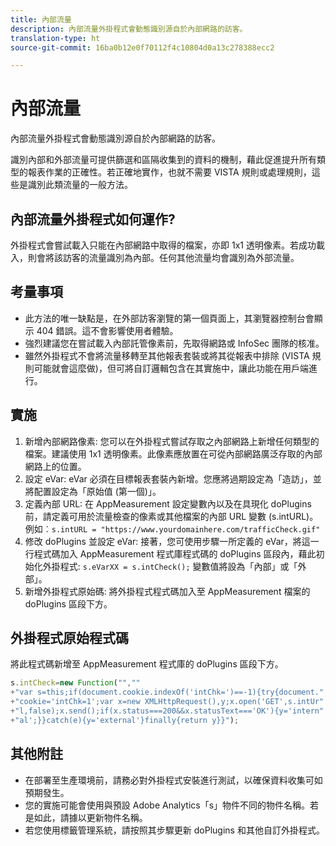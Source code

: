 ```yaml
---
title: 內部流量
description: 內部流量外掛程式會動態識別源自於內部網路的訪客。
translation-type: ht
source-git-commit: 16ba0b12e0f70112f4c10804d0a13c278388ecc2

---
```



# 內部流量

內部流量外掛程式會動態識別源自於內部網路的訪客。

識別內部和外部流量可提供篩選和區隔收集到的資料的機制，藉此促進提升所有類型的報表作業的正確性。若正確地實作，也就不需要 VISTA 規則或處理規則，這些是識別此類流量的一般方法。

## 內部流量外掛程式如何運作?

外掛程式會嘗試載入只能在內部網路中取得的檔案，亦即 1x1 透明像素。若成功載入，則會將該訪客的流量識別為內部。任何其他流量均會識別為外部流量。

## 考量事項

* 此方法的唯一缺點是，在外部訪客瀏覽的第一個頁面上，其瀏覽器控制台會顯示 404 錯誤。這不會影響使用者體驗。
* 強烈建議您在嘗試載入內部託管像素前，先取得網路或 InfoSec 團隊的核准。
* 雖然外掛程式不會將流量移轉至其他報表套裝或將其從報表中排除 (VISTA 規則可能就會這麼做)，但可將自訂邏輯包含在其實施中，讓此功能在用戶端進行。

## 實施

1. 新增內部網路像素: 您可以在外掛程式嘗試存取之內部網路上新增任何類型的檔案。建議使用 1x1 透明像素。此像素應放置在可從內部網路廣泛存取的內部網路上的位置。
1. 設定 eVar: eVar 必須在目標報表套裝內新增。您應將過期設定為「造訪」，並將配置設定為「原始值 (第一個)」。
1. 定義內部 URL: 在 AppMeasurement 設定變數內以及在具現化 doPlugins 前，請定義可用於流量檢查的像素或其他檔案的內部 URL 變數 (s.intURL)。例如︰`s.intURL = "https://www.yourdomainhere.com/trafficCheck.gif"`
1. 修改 doPlugins 並設定 eVar: 接著，您可使用步驟一所定義的 eVar，將這一行程式碼加入 AppMeasurement 程式庫程式碼的 doPlugins 區段內，藉此初始化外掛程式: `s.eVarXX = s.intCheck();`
變數值將設為「內部」或「外部」。
1. 新增外掛程式原始碼: 將外掛程式程式碼加入至 AppMeasurement 檔案的 doPlugins 區段下方。

## 外掛程式原始程式碼

將此程式碼新增至 AppMeasurement 程式庫的 doPlugins 區段下方。

```JavaScript
s.intCheck=new Function("",""
+"var s=this;if(document.cookie.indexOf('intChk=')==-1){try{document."
+"cookie='intChk=1';var x=new XMLHttpRequest(),y;x.open('GET',s.intUr"
+"l,false);x.send();if(x.status===200&&x.statusText==='OK'){y='intern"
+"al';}}catch(e){y='external'}finally{return y}}");
```

## 其他附註

* 在部署至生產環境前，請務必對外掛程式安裝進行測試，以確保資料收集可如預期發生。
* 您的實施可能會使用與預設 Adobe Analytics「s」物件不同的物件名稱。若是如此，請據以更新物件名稱。
* 若您使用標籤管理系統，請按照其步驟更新 doPlugins 和其他自訂外掛程式。
